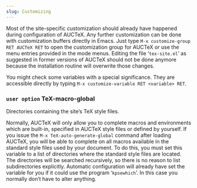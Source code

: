 ```yaml
---
slug: Customizing
---
```


Most of the site-specific customization should already have happened during configuration of AUCTeX. Any further customization can be done with customization buffers directly in Emacs. Just type `M-x customize-group RET AUCTeX RET` to open the customization group for AUCTeX or use the menu entries provided in the mode menus. Editing the file ‘`tex-site.el`’ as suggested in former versions of AUCTeX should not be done anymore because the installation routine will overwrite those changes.

You might check some variables with a special significance. They are accessible directly by typing `M-x customize-variable RET <variable> RET`.

### <span className="tag useroption">`user option`</span> **TeX-macro-global**

Directories containing the site’s TeX style files.

Normally, AUCTeX will only allow you to complete macros and environments which are built-in, specified in AUCTeX style files or defined by yourself. If you issue the `M-x TeX-auto-generate-global` command after loading AUCTeX, you will be able to complete on all macros available in the standard style files used by your document. To do this, you must set this variable to a list of directories where the standard style files are located. The directories will be searched recursively, so there is no reason to list subdirectories explicitly. Automatic configuration will already have set the variable for you if it could use the program ‘`kpsewhich`’. In this case you normally don’t have to alter anything.
